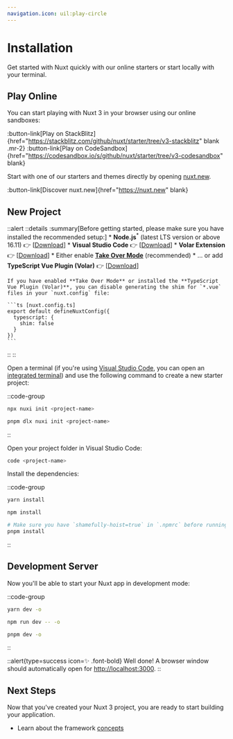 ```yaml
---
navigation.icon: uil:play-circle
---
```


# Installation

Get started with Nuxt quickly with our online starters or start locally with your terminal.

## Play Online

You can start playing with Nuxt 3 in your browser using our online sandboxes:

:button-link[Play on StackBlitz]{href="https://stackblitz.com/github/nuxt/starter/tree/v3-stackblitz" blank .mr-2}
:button-link[Play on CodeSandbox]{href="https://codesandbox.io/s/github/nuxt/starter/tree/v3-codesandbox" blank}

Start with one of our starters and themes directly by opening [nuxt.new](https://nuxt.new).

:button-link[Discover nuxt.new]{href="https://nuxt.new" blank}

## New Project

::alert
  ::details
    :summary[Before getting started, please make sure you have installed the recommended setup:]
    * **Node.js**<sup>*</sup> (latest LTS version or above 16.11) 👉 [[Download](https://nodejs.org/en/download/)]
    * **Visual Studio Code** 👉 [[Download](https://code.visualstudio.com/)]
    * **Volar Extension** 👉 [[Download](https://marketplace.visualstudio.com/items?itemName=Vue.volar)]
      * Either enable [**Take Over Mode**](https://vuejs.org/guide/typescript/overview.html#volar-takeover-mode) (recommended)
      * ... or add **TypeScript Vue Plugin (Volar)** 👉 [[Download](https://marketplace.visualstudio.com/items?itemName=Vue.vscode-typescript-vue-plugin)]

    If you have enabled **Take Over Mode** or installed the **TypeScript Vue Plugin (Volar)**, you can disable generating the shim for `*.vue` files in your `nuxt.config` file:

    ```ts [nuxt.config.ts]
    export default defineNuxtConfig({
      typescript: {
        shim: false
      }
    })
    ```
  ::
::

Open a terminal (if you're using [Visual Studio Code](https://code.visualstudio.com/), you can open an [integrated terminal](https://code.visualstudio.com/docs/editor/integrated-terminal)) and use the following command to create a new starter project:

::code-group

```bash [npx]
npx nuxi init <project-name>
```

```bash [pnpm]
pnpm dlx nuxi init <project-name>
```

::

Open your project folder in Visual Studio Code:

```bash
code <project-name>
```

Install the dependencies:

::code-group

```bash [yarn]
yarn install
```

```bash [npm]
npm install
```

```bash [pnpm]
# Make sure you have `shamefully-hoist=true` in `.npmrc` before running pnpm install
pnpm install
```

::

## Development Server

Now you'll be able to start your Nuxt app in development mode:

::code-group

```bash [yarn]
yarn dev -o
```

```bash [npm]
npm run dev -- -o
```

```bash [pnpm]
pnpm dev -o
```

::

::alert{type=success icon=✨ .font-bold}
Well done! A browser window should automatically open for <http://localhost:3000>.
::

## Next Steps

Now that you've created your Nuxt 3 project, you are ready to start building your application.

* Learn about the framework [concepts](/docs/guide/concepts/auto-imports)
